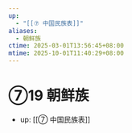 ```yaml
---
up:
  - "[[⑦ 中国民族表]]"
aliases:
  - 朝鲜族
ctime: 2025-03-01T13:56:45+08:00
mtime: 2025-10-01T11:40:29+08:00
---
```


# ⑦19 朝鲜族

- up: [[⑦ 中国民族表]]
